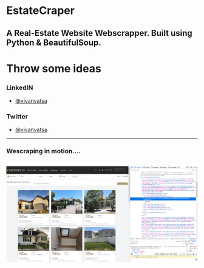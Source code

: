 # EstateCraper
A Real-Estate Website Webscrapper. Built using Python &amp; BeautifulSoup.
--------------------
# Throw some ideas
### LinkedIN
* [@vivanvatsa](https://www.linkedin.com/in/vivanvatsa/)
### Twitter
* [@vivanvatsa](https://www.twitter.com/VivanVatsa)
--------------------
### Wescraping in motion....

![alt text](https://github.com/VivanVatsa/EstateCraper/blob/main/cen21.png)
--------------------
